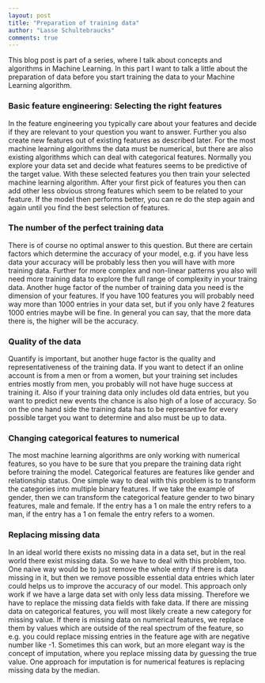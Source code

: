 ```yaml
---
layout: post
title: "Preparation of training data"
author: "Lasse Schultebraucks"
comments: true
---
```


This blog post is part of a series, where I talk about concepts and algorithms in Machine Learning. In this part I want to talk a little about the preparation of data before you start training the data to your Machine Learning algorithm.

### Basic feature engineering: Selecting the right features

In the feature engineering you typically care about your features and decide if they are relevant to your question you want to answer. Further you also create new features out of existing features as described later. For the most machine learning algorithms the data must be numerical, but there are also existing algorithms which can deal with categorical features. Normally you explore your data set and decide what features seems to be predictive of the target value. With these selected features you then train your selected machine learning algorithm. After your first pick of features you then can add other less obvious strong features which seem to be related to your feature. If the model then performs better, you can re do the step again and again until you find the best selection of features.

### The number of the perfect training data

There is of course no optimal answer to this question. But there are certain factors which determine the accuracy of your model, e.g. if you have less data your accuracy will be probably less then you will have with more training data. Further for more complex and non-linear patterns you also will need more training data to explore the full range of complexity in your traing data. Another huge factor of the number of training data you need is the dimension of your features. If you have 100 features you will probably need way more than 1000 entries in your data set, but if you only have 2 features 1000 entries maybe will be fine. In general you can say, that the more data there is, the higher will be the accuracy.

### Quality of the data

Quantify is important, but another huge factor is the quality and representativeness of the training data. If you want to detect if an online account is from a men or from a women, but your training set includes entries mostly from men, you probably will not have huge success at training it. Also if your training data only includes old data entries, but you want to predict new events the chance is also high of a lose of accuracy. So on the one hand side the training data has to be represantive for every possible target you want to determine and also must be up to data.

### Changing categorical features to numerical

The most machine learning algorithms are only working with numerical features, so you have to be sure that you prepare the training data right before training the model. Categorical features are features like gender and relationship status. One simple way to deal with this problem is to transform the categories into multiple binary features. If we take the example of gender, then we can transform the categorical feature gender to two binary features, male and female. If the entry has a 1 on male the entry refers to a man, if the entry has a 1 on female the entry refers to a women.

### Replacing missing data

In an ideal world there exists no missing data in a data set, but in the real world there exist missing data. So we have to deal with this problem, too. One naive way would be to just remove the whole entry if there is data missing in it, but then we remove possible essential data entries which later could helps us to improve the accuracy of our model. This approach only work if we have a large data set with only less data missing. Therefore we have to replace the missing data fields with fake data. If there are missing data on categorical features, you will most likely create a new category for missing value. If there is missing data on numerical features, we replace them by values which are outside of the real spectrum of the feature, so e.g. you could replace missing entries in the feature age with are negative number like -1. Sometimes this can work, but an more elegant way is the concept of imputation, where you replace missing data by guessing the true value. One approach for imputation is for numerical features is replacing missing data by the median.